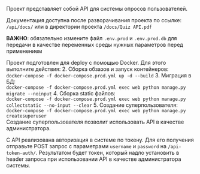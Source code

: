 Проект представляет собой API для системы опросов пользователей.

Документация доступна после разворачивания проекта по ссылке:\
`/api/docs/` или в директории проекта `/docs/Quiz API.pdf`
 

**ВАЖНО**: обязательно измените файл `.env.prod` и `.env.prod.db` для передачи в качестве переменных среды нужных параметров
перед применением 

Проект подготовлен для deploy с помощью Docker. Для этого выполните действия:
2. Сборка обзазов и запуск контейнеров:\
`docker-compose -f docker-compose.prod.yml up -d --build`
3. Миграция в БД:\
`docker-compose -f docker-compose.prod.yml exec web python manage.py migrate --noinput`
4. Сборка static файлов:\
`docker-compose -f docker-compose.prod.yml exec web python manage.py collectstatic --no-input --clear`
5. Создание суперпользователя: \
`docker-compose -f docker-compose.prod.yml exec web python manage.py createsuperuser`\
Создание суперпользователя позволит использовать API в качестве администратора.

C API реализована авторизация в системе по токену. Для его получения отправьте POST запрос с параметрами `username` и 
`password` на `/api-token-auth/`. Результатом будет токен, который надло установить в header запроса при использовании
API в качестве администратора системы.
